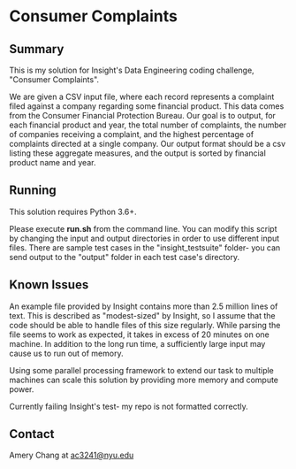 # Consumer Complaints

## Summary
This is my solution for Insight's Data Engineering coding challenge, "Consumer Complaints". 

We are given a CSV input file, where each record represents a complaint filed against a company regarding some financial product. This data comes from the Consumer Financial Protection Bureau. Our goal is to output, for each financial product and year, the total number of complaints, the number of companies receiving a complaint, and the highest percentage of complaints directed at a single company. Our output format should be a csv listing these aggregate measures, and the output is sorted by financial product name and year.

## Running
This solution requires Python 3.6+.  

Please execute __run.sh__ from the command line. You can modify this script by changing the input and output directories in order to use different input files. There are sample test cases in the "insight_testsuite" folder- you can send output to the "output" folder in each test case's directory. 

## Known Issues
An example file provided by Insight contains more than 2.5 million lines of text. This is described as "modest-sized" by Insight, so I assume that the code should be able to handle files of this size regularly. While parsing the file seems to work as expected, it takes in excess of 20 minutes on one machine. In addition to the long run time, a sufficiently large input may cause us to run out of memory. 

Using some parallel processing framework to extend our task to multiple machines can scale this solution by providing more memory and compute power.

Currently failing Insight's test- my repo is not formatted correctly.

## Contact
Amery Chang at ac3241@nyu.edu
